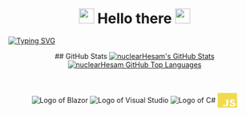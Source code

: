 <h1 align="center">
    <img src="kenobi.gif" width="30px" height="30px" />
    Hello there
    <img src="kenobi.gif" width="30px" height="30px" />
</h1>

[![Typing SVG](https://readme-typing-svg.herokuapp.com?font=Fira+Code&size=25&pause=1000&center=true&vCenter=true&width=435&lines=I'm+Hesam+Hosseini;I'm+Back-End+Developer;Working+on+WPF%2C+Asp.Net+Core;Ask+me+about+C%2B%2B%2C+C%23)](https://git.io/typing-svg)

<div align="center">
## GitHub Stats

<a href="https://github.com/nuclearHesam">
  <img height="180em" src="https://github-readme-stats.vercel.app/api?username=nuclearHesam&show_icons=true&theme=shades-of-purple&count_private=true" alt="nuclearHesam's GitHub Stats" />
  <img height="180em" src="https://github-readme-stats.vercel.app/api/top-langs/?username=nuclearHesam&theme=shades-of-purple&layout=compact" 
    alt="nuclearHesam GitHub Top Languages" />
</a>
</div>
   
<br>
<br>
  
<div style="display: inline_flex; gap: 10px">
  <p align="center">
      <img align="center" alt="Logo of Blazor" height="30" width="30" title="Blazor" src="https://mhrastegari.github.io/images/blazor.png">
      <img align="center" alt="Logo of Visual Studio" height="30" width="30" title="Visual Studio" src="https://mhrastegari.github.io/images/vs.svg">
      <img align="center" alt="Logo of C#" height="30" width="40" title="C#" src="https://cdn.jsdelivr.net/gh/devicons/devicon/icons/csharp/csharp-original.svg">
      <img align="center" alt="Logo of JavaScript" height="30" width="40" title="JavaScript" src="https://raw.githubusercontent.com/devicons/devicon/master/icons/javascript/javascript-plain.svg">
  </p>
</div>
